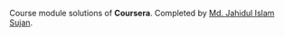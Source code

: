 Course module solutions of **Coursera**. Completed by [Md. Jahidul Islam Sujan](https://github.com/MrDeveloperJIS).
